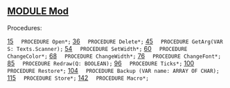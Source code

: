 
## [MODULE Mod](https://github.com/io-core/Mod/blob/main/Mod.Mod)

Procedures:

[15](https://github.com/io-core/Mod/blob/main/Mod.Mod#15) `  PROCEDURE Open*;`
[36](https://github.com/io-core/Mod/blob/main/Mod.Mod#36) `  PROCEDURE Delete*;`
[45](https://github.com/io-core/Mod/blob/main/Mod.Mod#45) `  PROCEDURE GetArg(VAR S: Texts.Scanner);`
[54](https://github.com/io-core/Mod/blob/main/Mod.Mod#54) `  PROCEDURE SetWidth*;`
[60](https://github.com/io-core/Mod/blob/main/Mod.Mod#60) `  PROCEDURE ChangeColor*;`
[68](https://github.com/io-core/Mod/blob/main/Mod.Mod#68) `  PROCEDURE ChangeWidth*;`
[76](https://github.com/io-core/Mod/blob/main/Mod.Mod#76) `  PROCEDURE ChangeFont*;`
[85](https://github.com/io-core/Mod/blob/main/Mod.Mod#85) `  PROCEDURE Redraw(Q: BOOLEAN);`
[96](https://github.com/io-core/Mod/blob/main/Mod.Mod#96) `  PROCEDURE Ticks*;`
[100](https://github.com/io-core/Mod/blob/main/Mod.Mod#100) `  PROCEDURE Restore*;`
[104](https://github.com/io-core/Mod/blob/main/Mod.Mod#104) `  PROCEDURE Backup (VAR name: ARRAY OF CHAR);`
[115](https://github.com/io-core/Mod/blob/main/Mod.Mod#115) `  PROCEDURE Store*;`
[142](https://github.com/io-core/Mod/blob/main/Mod.Mod#142) `  PROCEDURE Macro*;`
